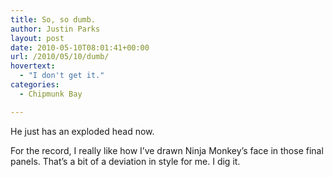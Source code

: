 ```yaml
---
title: So, so dumb.
author: Justin Parks
layout: post
date: 2010-05-10T08:01:41+00:00
url: /2010/05/10/dumb/
hovertext:
  - "I don't get it."
categories:
  - Chipmunk Bay

---
```

He just has an exploded head now.

For the record, I really like how I&#8217;ve drawn Ninja Monkey&#8217;s face in those final panels. That&#8217;s a bit of a deviation in style for me. I dig it.